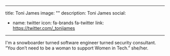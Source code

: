 
---
title: Toni James
image: ""
description: Toni James
social:

  - name: twitter
    icon: fa-brands fa-twitter
    link: https://twitter.com/_tonijames

---

I'm a snowboarder turned software engineer turned security consultant. “You don’t need to be a woman to support Women in Tech.” she/her.